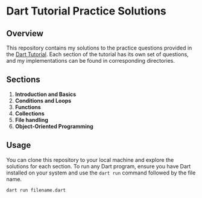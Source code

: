 # Dart Tutorial Practice Solutions

## Overview

This repository contains my solutions to the practice questions provided in the [Dart Tutorial](https://dart-tutorial.com). Each section of the tutorial has its own set of questions, and my implementations can be found in corresponding directories.

## Sections

1. **Introduction and Basics**
2. **Conditions and Loops**
3. **Functions**
4. **Collections**
5. **File handling**
6. **Object-Oriented Programming**

## Usage

You can clone this repository to your local machine and explore the solutions for each section. To run any Dart program, ensure you have Dart installed on your system and use the `dart run` command followed by the file name.

```bash
dart run filename.dart
